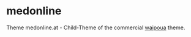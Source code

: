 medonline
=========

Theme medonline.at - Child-Theme of the commercial [waipoua](http://www.elmastudio.de/wordpress-themes/waipoua/) theme.
